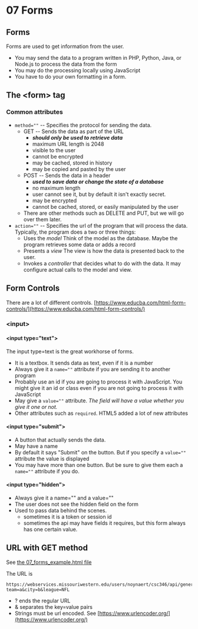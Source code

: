 # 07 Forms

## Forms

Forms are used to get information from the user.  

* You may send the data to a program written in PHP, Python, Java, or Node.js to process the data from the form
* You may do the processing locally using JavaScript
* You have to do your own formatting in a form.

## The &lt;form&gt; tag

### Common attributes

* ```method=""``` -- Specifies the protocol for sending the data.
    * GET -- Sends the data as part of the URL
        * ***should only be used to retrieve data***
        * maximum URL length is 2048
        * visible to the user
        * cannot be encrypted
        * may be cached, stored in history
        * may be copied and pasted by the user
    * POST -- Sends the data in a header
        * ***used to save data or change the state of a database***
        * no maximum length
        * user cannot see it, but by default it isn't exactly secret.
        * may be encrypted
        * cannot be cached, stored, or easily manipulated by the user
    * There are other methods such as DELETE and PUT, but we will go over them later.  
* ```action=""``` -- Specifies the url of the program that will process the data.  Typically, the program does a two or three things:
     * Uses the *model*  Think of the model as the database.  Maybe the program retrieves some data or adds a record
     * Presents a *view*  The view is how the data is presented back to the user.
     * Invokes a *controller* that decides what to do with the data.  It may configure actual calls to the model and view.

## Form Controls

There are a lot of different controls.  [https://www.educba.com/html-form-controls/](https://www.educba.com/html-form-controls/)

### &lt;input&gt;

#### &lt;input type="text"&gt;

The input type=text is the great workhorse of forms.  

* It is a textbox.  It sends data as text, even if it is a number
* Always give it a ```name=""``` attribute if you are sending it to another program
* Probably use an id if you are going to process it with JavaScript.  You might give it an id or class even if you are not going to process it with JavaScript
* May give a ```value=""``` attribute.  *The field will have a value whether you give it one or not.*
* Other attributes such as ```required```.  HTML5 added a lot of new attributes

#### &lt;input type="submit"&gt;

* A button that actually sends the data.
* May have a name
* By default it says "Submit" on the button.  But if you specify a ```value=""``` attribute the value is displayed
* You may have more than one button.  But be sure to give them each a ```name=""``` attribute if you do.

#### &lt;input type="hidden"&gt;

* Always give it a name="" and a value=""
* The user does not see the hidden field on the form
* Used to pass data behind the scenes.
  * sometimes it is a token or session id
  * sometimes the api may have fields it requires, but this form always has one certain value.  

## URL with GET method

See [the 07_forms_example.html file](07_forms_example.html) 

The URL is 

```url
https://webservices.missouriwestern.edu/users/noynaert/csc346/api/generic.php?team=a&city=b&league=NFL
```
* ? ends the regular URL
* & separates the key=value pairs
* Strings must be url encoded.  See [https://www.urlencoder.org/](https://www.urlencoder.org/)




